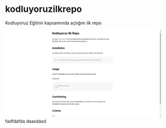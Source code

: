 # kodluyoruzilkrepo
Kodluyoruz Eğitimi kapsamında açtığım ilk repo

![Furkan](markdown.png)
fadfdafda
daasdasd
